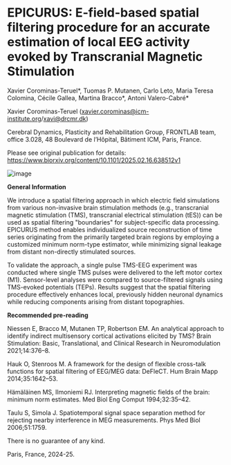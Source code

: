 # **EPICURUS: E-field-based spatial filtering procedure for an accurate estimation of local EEG activity evoked by Transcranial Magnetic Stimulation**

Xavier Corominas-Teruel*, Tuomas P. Mutanen, Carlo Leto, Maria Teresa Colomina, Cécile Gallea, Martina Bracco*, Antoni Valero-Cabré*

Xavier Corominas-Teruel (xavier.corominas@icm-institute.org/xavi@drcmr.dk)

Cerebral Dynamics, Plasticity and Rehabilitation Group, FRONTLAB team, office 3.028, 48 Boulevard de l’Hôpital, Bâtiment ICM, Paris, France.


Please see original publication for details:
https://www.biorxiv.org/content/10.1101/2025.02.16.638512v1
  
![image](https://github.com/user-attachments/assets/cecd1970-c69b-42f2-a48b-cc35d188204b)



**General Information**

We introduce a spatial filtering approach in which electric field simulations from various non-invasive brain stimulation methods (e.g., transcranial magnetic stimulation (TMS), transcranial electrical stimulation (tES)) can be used as spatial filtering "boundaries" for subject-specific data processing. EPICURUS method enables individualized source reconstruction of time series originating from the primarily targeted brain regions by employing a customized minimum norm-type estimator, while minimizing signal leakage from distant non-directly stimulated sources.

To validate the approach, a single pulse TMS-EEG experiment was conducted where single TMS pulses were delivered to the left motor cortex (M1). Sensor-level analyses were compared to source-filtered signals using TMS-evoked potentials (TEPs). Results suggest that the spatial filtering procedure effectively enhances local, previously hidden neuronal dynamics while reducing components arising from distant topographies.


**Recommended pre-reading**

Niessen E, Bracco M, Mutanen TP, Robertson EM. An analytical approach to identify indirect multisensory cortical activations elicited by TMS? Brain Stimulation: Basic, Translational, and Clinical Research in Neuromodulation 2021;14:376–8.

Hauk O, Stenroos M. A framework for the design of flexible cross-talk functions for spatial filtering of EEG/MEG data: DeFleCT. Hum Brain Mapp 2014;35:1642–53.

Hämäläinen MS, Ilmoniemi RJ. Interpreting magnetic fields of the brain: minimum norm estimates. Med Biol Eng Comput 1994;32:35–42.

Taulu S, Simola J. Spatiotemporal signal space separation method for rejecting nearby interference in MEG measurements. Phys Med Biol 2006;51:1759. 


There is no guarantee of any kind.

Paris, France, 2024-25.
